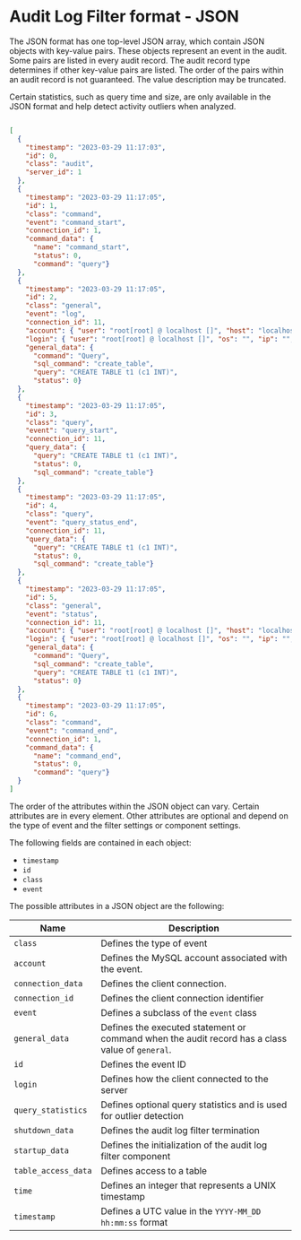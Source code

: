 # Audit Log Filter format - JSON

The JSON format has one top-level JSON array, which contain JSON objects with key-value pairs. These objects represent an event in the audit. Some pairs are listed in every audit record. The audit record type determines if other key-value pairs are listed. The order of the pairs within an audit record is not guaranteed. The value description may be truncated.

Certain statistics, such as query time and size, are only available in the JSON format and help detect activity outliers when analyzed. 

```json

[
  {
    "timestamp": "2023-03-29 11:17:03",
    "id": 0,
    "class": "audit",
    "server_id": 1
  },
  {
    "timestamp": "2023-03-29 11:17:05",
    "id": 1,
    "class": "command",
    "event": "command_start",
    "connection_id": 1,
    "command_data": {
      "name": "command_start",
      "status": 0,
      "command": "query"}
  },
  {
    "timestamp": "2023-03-29 11:17:05",
    "id": 2,
    "class": "general",
    "event": "log",
    "connection_id": 11,
    "account": { "user": "root[root] @ localhost []", "host": "localhost" },
    "login": { "user": "root[root] @ localhost []", "os": "", "ip": "", "proxy": "" },
    "general_data": {
      "command": "Query",
      "sql_command": "create_table",
      "query": "CREATE TABLE t1 (c1 INT)",
      "status": 0}
  },
  {
    "timestamp": "2023-03-29 11:17:05",
    "id": 3,
    "class": "query",
    "event": "query_start",
    "connection_id": 11,
    "query_data": {
      "query": "CREATE TABLE t1 (c1 INT)",
      "status": 0,
      "sql_command": "create_table"}
  },
  {
    "timestamp": "2023-03-29 11:17:05",
    "id": 4,
    "class": "query",
    "event": "query_status_end",
    "connection_id": 11,
    "query_data": {
      "query": "CREATE TABLE t1 (c1 INT)",
      "status": 0,
      "sql_command": "create_table"}
  },
  {
    "timestamp": "2023-03-29 11:17:05",
    "id": 5,
    "class": "general",
    "event": "status",
    "connection_id": 11,
    "account": { "user": "root[root] @ localhost []", "host": "localhost" },
    "login": { "user": "root[root] @ localhost []", "os": "", "ip": "", "proxy": "" },
    "general_data": {
      "command": "Query",
      "sql_command": "create_table",
      "query": "CREATE TABLE t1 (c1 INT)",
      "status": 0}
  },
  {
    "timestamp": "2023-03-29 11:17:05",
    "id": 6,
    "class": "command",
    "event": "command_end",
    "connection_id": 1,
    "command_data": {
      "name": "command_end",
      "status": 0,
      "command": "query"}
  }
]
```
The order of the attributes within the JSON object can vary. Certain attributes are in every element. Other attributes are optional and depend on the type of event and the filter settings or component settings.

The following fields are contained in each object:

* `timestamp`
* `id`
* `class`
* `event`

The possible attributes in a JSON object are the following:

| Name | Description |
|---|---|
| `class` | Defines the type of event |
| `account` | Defines the MySQL account associated with the event. |
| `connection_data` | Defines the client connection. |
| `connection_id` | Defines the client connection identifier |
| `event` | Defines a subclass of the `event` class |
| `general_data` | Defines the executed statement or command when the audit record has a class value of `general`. |
| `id` | Defines the event ID |
| `login` | Defines how the client connected to the server |
| `query_statistics` | Defines optional query statistics and is used for outlier detection |
| `shutdown_data` | Defines the audit log filter termination |
| `startup_data` | Defines the initialization of the audit log filter component |
| `table_access_data` | Defines access to a table |
| `time` | Defines an integer that represents a UNIX timestamp |
| `timestamp` | Defines a UTC value in the `YYYY-MM_DD hh:mm:ss` format |

